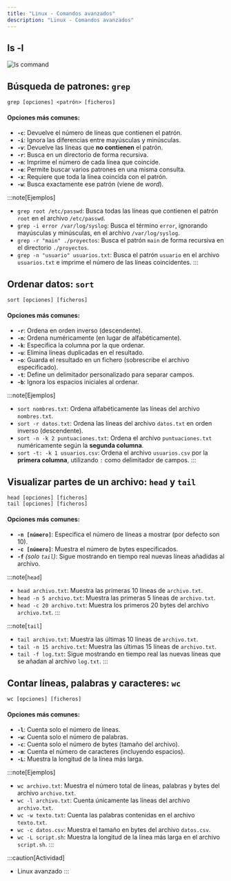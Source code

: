 ```yaml
---
title: "Linux - Comandos avanzados"
description: "Linux - Comandos avanzados"
---
```


## ls -l
![ls command](https://detailed.wordpress.com/wp-content/uploads/2017/10/ls-command3.jpg)

## **Búsqueda de patrones: `grep`**

`grep [opciones] <patrón> [ficheros]`

#### **Opciones más comunes:**
- **`-c`**: Devuelve el número de líneas que contienen el patrón.
- **`-i`**: Ignora las diferencias entre mayúsculas y minúsculas.
- **`-v`**: Devuelve las líneas que **no contienen** el patrón.
- **`-r`**: Busca en un directorio de forma recursiva.
- **`-n`**: Imprime el número de cada línea que coincide.
- **`-e`**: Permite buscar varios patrones en una misma consulta.
- **`-x`**: Requiere que toda la línea coincida con el patrón.
- **`-w`**: Busca exactamente ese patrón (viene de *word*).

:::note[Ejemplos]
- `grep root /etc/passwd`: Busca todas las líneas que contienen el patrón `root` en el archivo `/etc/passwd`.
- `grep -i error /var/log/syslog`: Busca el término `error`, ignorando mayúsculas y minúsculas, en el archivo `/var/log/syslog`.
- `grep -r "main" ./proyectos`: Busca el patrón `main` de forma recursiva en el directorio `./proyectos`.
- `grep -n "usuario" usuarios.txt`: Busca el patrón `usuario` en el archivo `usuarios.txt` e imprime el número de las líneas coincidentes.
:::

## **Ordenar datos: `sort`**

`sort [opciones] [ficheros]`

#### **Opciones más comunes:**
- **`-r`**: Ordena en orden inverso (descendente).
- **`-n`**: Ordena numéricamente (en lugar de alfabéticamente).
- **`-k`**: Especifica la columna por la que ordenar.
- **`-u`**: Elimina líneas duplicadas en el resultado.
- **`-o`**: Guarda el resultado en un fichero (sobrescribe el archivo especificado).
- **`-t`**: Define un delimitador personalizado para separar campos.
- **`-b`**: Ignora los espacios iniciales al ordenar.

:::note[Ejemplos]
- `sort nombres.txt`: Ordena alfabéticamente las líneas del archivo `nombres.txt`.
- `sort -r datos.txt`: Ordena las líneas del archivo `datos.txt` en orden inverso (descendente).
- `sort -n -k 2 puntuaciones.txt`: Ordena el archivo `puntuaciones.txt` numéricamente según la **segunda columna**.
- `sort -t: -k 1 usuarios.csv`: Ordena el archivo `usuarios.csv` por la **primera columna**, utilizando `:` como delimitador de campos.
:::

## **Visualizar partes de un archivo: `head` y `tail`**

`head [opciones] [ficheros]`  
`tail [opciones] [ficheros]`

#### **Opciones más comunes:**
- **`-n [número]`**: Especifica el número de líneas a mostrar (por defecto son 10).
- **`-c [número]`**: Muestra el número de bytes especificados.
- **`-f`** *(solo `tail`)*: Sigue mostrando en tiempo real nuevas líneas añadidas al archivo.

:::note[`head`]
- `head archivo.txt`: Muestra las primeras 10 líneas de `archivo.txt`.
- `head -n 5 archivo.txt`: Muestra las primeras 5 líneas de `archivo.txt`.
- `head -c 20 archivo.txt`: Muestra los primeros 20 bytes del archivo `archivo.txt`.
:::

:::note[`tail`]
- `tail archivo.txt`: Muestra las últimas 10 líneas de `archivo.txt`.
- `tail -n 15 archivo.txt`: Muestra las últimas 15 líneas de `archivo.txt`.
- `tail -f log.txt`: Sigue mostrando en tiempo real las nuevas líneas que se añadan al archivo `log.txt`.
:::

## **Contar líneas, palabras y caracteres: `wc`**

`wc [opciones] [ficheros]`

#### **Opciones más comunes:**
- **`-l`**: Cuenta solo el número de líneas.
- **`-w`**: Cuenta solo el número de palabras.
- **`-c`**: Cuenta solo el número de bytes (tamaño del archivo).
- **`-m`**: Cuenta el número de caracteres (incluyendo espacios).
- **`-L`**: Muestra la longitud de la línea más larga.

:::note[Ejemplos]
- `wc archivo.txt`: Muestra el número total de líneas, palabras y bytes del archivo `archivo.txt`.
- `wc -l archivo.txt`: Cuenta únicamente las líneas del archivo `archivo.txt`.
- `wc -w texto.txt`: Cuenta las palabras contenidas en el archivo `texto.txt`.
- `wc -c datos.csv`: Muestra el tamaño en bytes del archivo `datos.csv`.
- `wc -L script.sh`: Muestra la longitud de la línea más larga en el archivo `script.sh`.
:::

:::caution[Actividad]
- Linux avanzado
:::